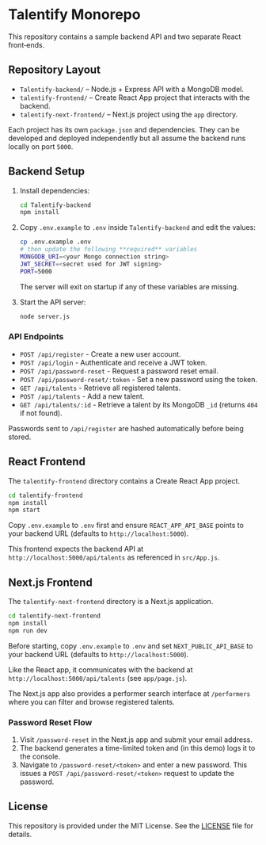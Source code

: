 # Talentify Monorepo

This repository contains a sample backend API and two separate React front‑ends.

## Repository Layout

- `Talentify-backend/` – Node.js + Express API with a MongoDB model.
- `talentify-frontend/` – Create React App project that interacts with the backend.
- `talentify-next-frontend/` – Next.js project using the `app` directory.

Each project has its own `package.json` and dependencies. They can be developed and deployed independently but all assume the backend runs locally on port `5000`.

## Backend Setup

1. Install dependencies:
   ```bash
   cd Talentify-backend
   npm install
   ```

2. Copy `.env.example` to `.env` inside `Talentify-backend` and edit the values:
   ```bash
   cp .env.example .env
   # then update the following **required** variables
   MONGODB_URI=<your Mongo connection string>
   JWT_SECRET=<secret used for JWT signing>
   PORT=5000
   ```
   The server will exit on startup if any of these variables are missing.

3. Start the API server:
   ```bash
   node server.js
   ```

### API Endpoints

- `POST /api/register` - Create a new user account.
- `POST /api/login` - Authenticate and receive a JWT token.
- `POST /api/password-reset` - Request a password reset email.
- `POST /api/password-reset/:token` - Set a new password using the token.
- `GET /api/talents` - Retrieve all registered talents.
- `POST /api/talents` - Add a new talent.
- `GET /api/talents/:id` - Retrieve a talent by its MongoDB `_id` (returns `404` if not found).

Passwords sent to `/api/register` are hashed automatically before being stored.

## React Frontend

The `talentify-frontend` directory contains a Create React App project.

```bash
cd talentify-frontend
npm install
npm start
```

Copy `.env.example` to `.env` first and ensure `REACT_APP_API_BASE` points to your
backend URL (defaults to `http://localhost:5000`).

This frontend expects the backend API at `http://localhost:5000/api/talents` as referenced in `src/App.js`.

## Next.js Frontend

The `talentify-next-frontend` directory is a Next.js application.

```bash
cd talentify-next-frontend
npm install
npm run dev
```

Before starting, copy `.env.example` to `.env` and set `NEXT_PUBLIC_API_BASE` to
your backend URL (defaults to `http://localhost:5000`).

Like the React app, it communicates with the backend at `http://localhost:5000/api/talents` (see `app/page.js`).

The Next.js app also provides a performer search interface at `/performers` where you can filter and browse registered talents.

### Password Reset Flow

1. Visit `/password-reset` in the Next.js app and submit your email address.
2. The backend generates a time-limited token and (in this demo) logs it to the console.
3. Navigate to `/password-reset/<token>` and enter a new password. This issues a `POST /api/password-reset/<token>` request to update the password.

## License

This repository is provided under the MIT License. See the [LICENSE](LICENSE) file for details.
